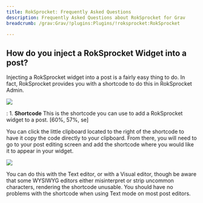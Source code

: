 ```yaml
---
title: RokSprocket: Frequently Asked Questions
description: Frequently Asked Questions about RokSprocket for Grav
breadcrumb: /grav:Grav/!plugins:Plugins/!roksprocket:RokSprocket

---
```


How do you inject a RokSprocket Widget into a post?
-----

Injecting a RokSprocket widget into a post is a fairly easy thing to do. In fact, RokSprocket provides you with a shortcode to do this in RokSprocket Admin.

![][module_1]

:   1. **Shortcode** This is the shortcode you can use to add a RokSprocket widget to a post. [60%, 57%, se]

You can click the little clipboard located to the right of the shortcode to have it copy the code directly to your clipboard. From there, you will need to go to your post editing screen and add the shortcode where you would like it to appear in your widget.

![][module_2]

You can do this with the Text editor, or with a Visual editor, though be aware that some WYSIWYG editors either misinterpret or strip uncommon characters, rendering the shortcode unusable. You should have no problems with the shortcode when using Text mode on most post editors.

[module_1]: assets/widget_injection_1.jpeg
[module_2]: assets/widget_injection_2.jpeg
[module_3]: assets/widget_injection_3.jpeg
[features1]: assets/wp_roksprocket_features_1.png